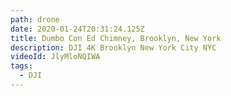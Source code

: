 ```yaml
---
path: drone
date: 2020-01-24T20:31:24.125Z
title: Dumbo Con Ed Chimney, Brooklyn, New York
description: DJI 4K Brooklyn New York City NYC
videoId: JlyMloNQIWA
tags:
  - DJI
---
```

